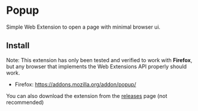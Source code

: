 # Popup

Simple Web Extension to open a page with minimal browser ui.

## Install

Note: This extension has only been tested and verified to work with **Firefox**, but any browser that implements the Web Extensions API properly should work.

* Firefox: https://addons.mozilla.org/addon/popup/

You can also download the extension from the [releases](https://github.com/aqt/webext-popup/releases/latest) page (not recommended)
